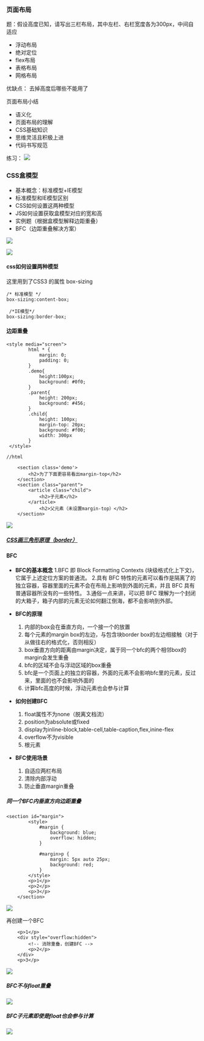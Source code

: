 ### 页面布局

题：假设高度已知，请写出三栏布局，其中左栏、右栏宽度各为300px，中间自适应

- 浮动布局
- 绝对定位
- flex布局
- 表格布局
- 网格布局

优缺点：
去掉高度后哪些不能用了

页面布局小结
- 语义化
- 页面布局的理解
- CSS基础知识
- 思维灵活且积极上进
- 代码书写规范

练习：
![](https://upload-images.jianshu.io/upload_images/9249356-920a691c589b94b9.png?imageMogr2/auto-orient/strip%7CimageView2/2/w/1240)

### CSS盒模型
- 基本概念：标准模型+IE模型
- 标准模型和IE模型区别
- CSS如何设置这两种模型
- JS如何设置获取盒模型对应的宽和高
- 实例题（根据盒模型解释边距重叠）
- BFC（边距重叠解决方案）



![](https://upload-images.jianshu.io/upload_images/9249356-73d9a1157800a237.png?imageMogr2/auto-orient/strip%7CimageView2/2/w/1240)

![](https://upload-images.jianshu.io/upload_images/9249356-5d849bda1a1f279e.png?imageMogr2/auto-orient/strip%7CimageView2/2/w/1240)

#### css如何设置两种模型
这里用到了CSS3 的属性 box-sizing
```
/* 标准模型 */
box-sizing:content-box;

 /*IE模型*/
box-sizing:border-box;
```

#### 边距重叠
```
<style media="screen">
        html * {
            margin: 0;
            padding: 0;
        }
        .demo{
            height:100px;
            background: #0f0;
        }
        .parent{
            height: 200px;
            background: #456;
        }
        .child{
            height: 100px;
            margin-top: 20px;
            background: #f00;
            width: 300px
        }
 </style>

//html

    <section class='demo'>
        <h2>为了下面更容易看出margin-top</h2>
    </section>
    <section class="parent">
        <article class="child">
            <h2>子元素</h2>
        </article>
            <h2>父元素（未设置margin-top）</h2>
    </section>
```
![](https://upload-images.jianshu.io/upload_images/9249356-6912023cb92428ca.png?imageMogr2/auto-orient/strip%7CimageView2/2/w/1240)

##### [CSS画三角形原理（border）](http://www.i-meili.com/view-48.html)

#### BFC
- **BFC的基本概念**
    1.BFC 即 Block Formatting Contexts (块级格式化上下文)，它属于上述定位方案的普通流。
    2.具有 BFC 特性的元素可以看作是隔离了的独立容器，容器里面的元素不会在布局上影响到外面的元素，并且 BFC 具有普通容器所没有的一些特性。
    3.通俗一点来讲，可以把 BFC 理解为一个封闭的大箱子，箱子内部的元素无论如何翻江倒海，都不会影响到外部。
- **BFC的原理**
    1. 内部的box会在垂直方向，一个接一个的放置
    2. 每个元素的margin box的左边，与包含块border box的左边相接触（对于从做往右的格式化，否则相反）
    3. box垂直方向的距离由margin决定，属于同一个bfc的两个相邻box的margin会发生重叠
    4. bfc的区域不会与浮动区域的box重叠
    5. bfc是一个页面上的独立的容器，外面的元素不会影响bfc里的元素，反过来，里面的也不会影响外面的
    6. 计算bfc高度的时候，浮动元素也会参与计算

- **如何创建BFC**
    1. float属性不为none（脱离文档流）
    2. position为absolute或fixed
    3. display为inline-block,table-cell,table-caption,flex,inine-flex
    4. overflow不为visible
    5. 根元素
- **BFC使用场景**
    1. 自适应两栏布局
    2. 清除内部浮动 
    3. 防止垂直margin重叠

##### 同一个BFC内垂直方向边距重叠
```
<section id="margin">
        <style>
            #margin {
                background: blue;
                overflow: hidden;
            }

            #margin>p {
                margin: 5px auto 25px;
                background: red;
            }
        </style>
        <p>1</p>
        <p>2</p>
        <p>3</p>
    </section>
```

![](https://upload-images.jianshu.io/upload_images/9249356-c68cca8a356dad01.png?imageMogr2/auto-orient/strip%7CimageView2/2/w/1240)

再创建一个BFC
```
    <p>1</p>
    <div style="overflow:hidden">
        <!-- 消除重叠，创建BFC -->
        <p>2</p>
    </div>
    <p>3</p>
```
![](https://upload-images.jianshu.io/upload_images/9249356-67b62a243cd852d2.png?imageMogr2/auto-orient/strip%7CimageView2/2/w/1240)
##### BFC不与float重叠
![](https://upload-images.jianshu.io/upload_images/9249356-540aec2dc98e7b73.png?imageMogr2/auto-orient/strip%7CimageView2/2/w/1240)


##### BFC子元素即使是float也会参与计算
![](https://upload-images.jianshu.io/upload_images/9249356-c3d485363634ee56.png?imageMogr2/auto-orient/strip%7CimageView2/2/w/1240)
